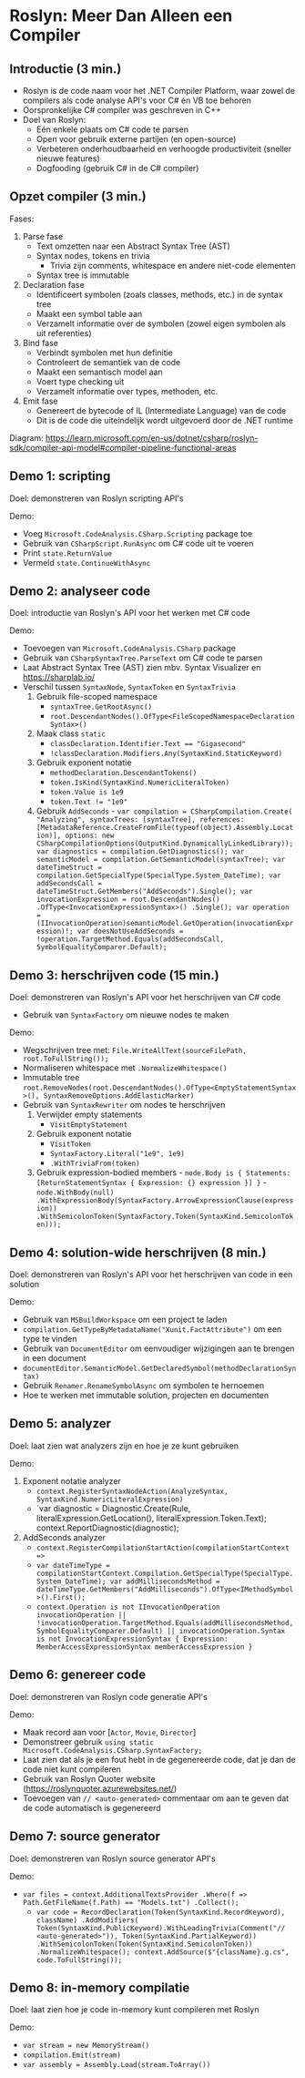# Roslyn: Meer Dan Alleen een Compiler

## Introductie (3 min.)

- Roslyn is de code naam voor het .NET Compiler Platform, waar zowel de compilers als code analyse API's voor C# én VB toe behoren
- Oorspronkelijke C# compiler was geschreven in C++
- Doel van Roslyn:
  - Eén enkele plaats om C# code te parsen
  - Open voor gebruik externe partijen (en open-source)
  - Verbeteren onderhoudbaarheid en verhoogde productiviteit (sneller nieuwe features)
  - Dogfooding (gebruik C# in de C# compiler)

## Opzet compiler (3 min.)

Fases:

1. Parse fase
   - Text omzetten naar een Abstract Syntax Tree (AST)
   - Syntax nodes, tokens en trivia
     - Trivia zijn comments, whitespace en andere niet-code elementen
   - Syntax tree is immutable
2. Declaration fase
   - Identificeert symbolen (zoals classes, methods, etc.) in de syntax tree
   - Maakt een symbol table aan
   - Verzamelt informatie over de symbolen (zowel eigen symbolen als uit referenties)
3. Bind fase
   - Verbindt symbolen met hun definitie
   - Controleert de semantiek van de code
   - Maakt een semantisch model aan
   - Voert type checking uit
   - Verzamelt informatie over types, methoden, etc.
4. Emit fase
   - Genereert de bytecode of IL (Intermediate Language) van de code
   - Dit is de code die uiteindelijk wordt uitgevoerd door de .NET runtime

Diagram: https://learn.microsoft.com/en-us/dotnet/csharp/roslyn-sdk/compiler-api-model#compiler-pipeline-functional-areas

## Demo 1: scripting

Doel: demonstreren van Roslyn scripting API's

Demo:

- Voeg `Microsoft.CodeAnalysis.CSharp.Scripting` package toe
- Gebruik van `CSharpScript.RunAsync` om C# code uit te voeren
- Print `state.ReturnValue`
- Vermeld `state.ContinueWithAsync`

## Demo 2: analyseer code

Doel: introductie van Roslyn's API voor het werken met C# code

Demo:

- Toevoegen van `Microsoft.CodeAnalysis.CSharp` package
- Gebruik van `CSharpSyntaxTree.ParseText` om C# code te parsen
- Laat Abstract Syntax Tree (AST) zien mbv. Syntax Visualizer en https://sharplab.io/
- Verschil tussen `SyntaxNode`, `SyntaxToken` en `SyntaxTrivia`
  1. Gebruik file-scoped namespace
     - `syntaxTree.GetRootAsync()`
     - `root.DescendantNodes().OfType<FileScopedNamespaceDeclarationSyntax>()`
  2. Maak class `static`
     - `classDeclaration.Identifier.Text == "Gigasecond"`
     - `!classDeclaration.Modifiers.Any(SyntaxKind.StaticKeyword)`
  3. Gebruik exponent notatie
     - `methodDeclaration.DescendantTokens()`
     - `token.IsKind(SyntaxKind.NumericLiteralToken)`
     - `token.Value is 1e9`
     - `token.Text != "1e9"`
  4. Gebruik `AddSeconds` - `var compilation = CSharpCompilation.Create( "Analyzing", syntaxTrees: [syntaxTree], references: [MetadataReference.CreateFromFile(typeof(object).Assembly.Location)], options: new CSharpCompilationOptions(OutputKind.DynamicallyLinkedLibrary)); var diagnostics = compilation.GetDiagnostics(); var semanticModel = compilation.GetSemanticModel(syntaxTree); var dateTimeStruct = compilation.GetSpecialType(SpecialType.System_DateTime); var addSecondsCall = dateTimeStruct.GetMembers("AddSeconds").Single(); var invocationExpression = root.DescendantNodes() .OfType<InvocationExpressionSyntax>() .Single(); var operation = (IInvocationOperation)semanticModel.GetOperation(invocationExpression)!; var doesNotUseAddSeconds = !operation.TargetMethod.Equals(addSecondsCall, SymbolEqualityComparer.Default);`

## Demo 3: herschrijven code (15 min.)

Doel: demonstreren van Roslyn's API voor het herschrijven van C# code

- Gebruik van `SyntaxFactory` om nieuwe nodes te maken

Demo:

- Wegschrijven tree met: `File.WriteAllText(sourceFilePath, root.ToFullString());`
- Normaliseren whitespace met `.NormalizeWhitespace()`
- Immutable tree `root.RemoveNodes(root.DescendantNodes().OfType<EmptyStatementSyntax>(), SyntaxRemoveOptions.AddElasticMarker)`
- Gebruik van `SyntaxRewriter` om nodes te herschrijven
  1. Verwijder empty statements
     - `VisitEmptyStatement`
  2. Gebruik exponent notatie
     - `VisitToken`
     - `SyntaxFactory.Literal("1e9", 1e9)`
     - `.WithTriviaFrom(token)`
  3. Gebruik expression-bodied members - `node.Body is { Statements: [ReturnStatementSyntax { Expression: {} expression }] }` - `node.WithBody(null) .WithExpressionBody(SyntaxFactory.ArrowExpressionClause(expression)) .WithSemicolonToken(SyntaxFactory.Token(SyntaxKind.SemicolonToken)));`

## Demo 4: solution-wide herschrijven (8 min.)

Doel: demonstreren van Roslyn's API voor het herschrijven van code in een solution

Demo:

- Gebruik van `MSBuildWorkspace` om een project te laden
- `compilation.GetTypeByMetadataName("Xunit.FactAttribute")` om een type te vinden
- Gebruik van `DocumentEditor` om eenvoudiger wijzigingen aan te brengen in een document
- `documentEditor.SemanticModel.GetDeclaredSymbol(methodDeclarationSyntax)`
- Gebruik `Renamer.RenameSymbolAsync` om symbolen te hernoemen
- Hoe te werken met immutable solution, projecten en documenten

## Demo 5: analyzer

Doel: laat zien wat analyzers zijn en hoe je ze kunt gebruiken

Demo:

1. Exponent notatie analyzer
   - `context.RegisterSyntaxNodeAction(AnalyzeSyntax, SyntaxKind.NumericLiteralExpression)`
   - `var diagnostic = Diagnostic.Create(Rule,
     literalExpression.GetLocation(),
     literalExpression.Token.Text);
     context.ReportDiagnostic(diagnostic);
2. AddSeconds analyzer
   - `context.RegisterCompilationStartAction(compilationStartContext =>`
   - `var dateTimeType = compilationStartContext.Compilation.GetSpecialType(SpecialType.System_DateTime); var addMillisecondsMethod = dateTimeType.GetMembers("AddMilliseconds").OfType<IMethodSymbol>().First();`
   - `context.Operation is not IInvocationOperation invocationOperation || !invocationOperation.TargetMethod.Equals(addMillisecondsMethod, SymbolEqualityComparer.Default) || invocationOperation.Syntax is not InvocationExpressionSyntax { Expression: MemberAccessExpressionSyntax memberAccessExpression }`

## Demo 6: genereer code

Doel: demonstreren van Roslyn code generatie API's

Demo:

- Maak record aan voor [`Actor`, `Movie`, `Director`]
- Demonstreer gebruik `using static Microsoft.CodeAnalysis.CSharp.SyntaxFactory;`
- Laat zien dat als je een fout hebt in de gegenereerde code, dat je dan de code niet kunt compileren
- Gebruik van Roslyn Quoter website (https://roslynquoter.azurewebsites.net/)
- Toevoegen van `// <auto-generated>` commentaar om aan te geven dat de code automatisch is gegenereerd

## Demo 7: source generator

Doel: demonstreren van Roslyn source generator API's

Demo:

- `var files = context.AdditionalTextsProvider .Where(f => Path.GetFileName(f.Path) == "Models.txt") .Collect();`
  - `var code = RecordDeclaration(Token(SyntaxKind.RecordKeyword), className) .AddModifiers( Token(SyntaxKind.PublicKeyword).WithLeadingTrivia(Comment("// <auto-generated>")), Token(SyntaxKind.PartialKeyword)) .WithSemicolonToken(Token(SyntaxKind.SemicolonToken)) .NormalizeWhitespace(); context.AddSource($"{className}.g.cs", code.ToFullString());`

## Demo 8: in-memory compilatie

Doel: laat zien hoe je code in-memory kunt compileren met Roslyn

Demo:

- `var stream = new MemoryStream()`
- `compilation.Emit(stream)`
- `var assembly = Assembly.Load(stream.ToArray())`
